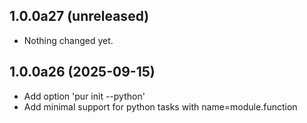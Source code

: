 ## 1.0.0a27 (unreleased)


- Nothing changed yet.


## 1.0.0a26 (2025-09-15)

* Add option 'pur init --python'
* Add minimal support for python tasks with name=module.function